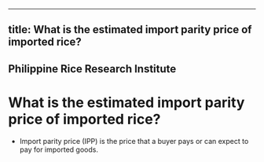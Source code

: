 --- 
 title: What is the estimated import parity price of imported rice?
 ---

## Philippine Rice Research Institute

# What is the estimated import parity price of imported rice?


 - Import parity price (IPP) is the price that a buyer pays or can expect to pay for imported goods.
